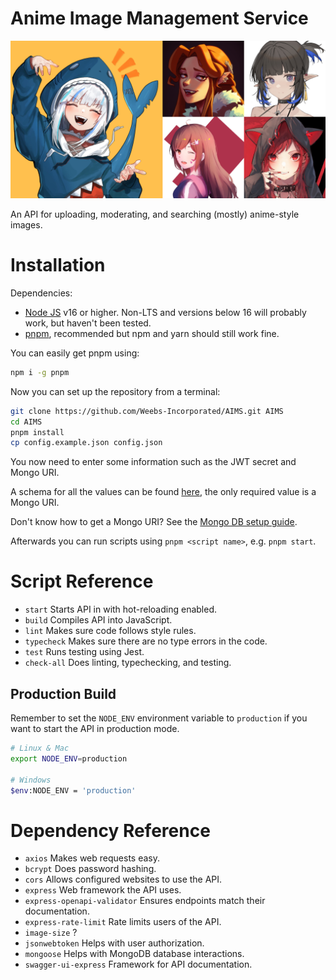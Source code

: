 # Anime Image Management Service

![image](./.github/docs/AIMS.png)

An API for uploading, moderating, and searching (mostly) anime-style images.

# Installation

Dependencies:

-   [Node JS](https://nodejs.org/en/) v16 or higher. Non-LTS and versions below 16 will probably work, but haven't been tested.
-   [pnpm](https://pnpm.io/), recommended but npm and yarn should still work fine.

You can easily get pnpm using:

```sh
npm i -g pnpm
```

Now you can set up the repository from a terminal:

```sh
git clone https://github.com/Weebs-Incorporated/AIMS.git AIMS
cd AIMS
pnpm install
cp config.example.json config.json
```

You now need to enter some information such as the JWT secret and Mongo URI.

A schema for all the values can be found [here](.github/config-schema.json), the only required value is a Mongo URI.

Don't know how to get a Mongo URI? See the [Mongo DB setup guide](./.github/docs/MongoDBGuide.md).

Afterwards you can run scripts using `pnpm <script name>`, e.g. `pnpm start`.

# Script Reference

-   `start` Starts API in with hot-reloading enabled.
-   `build` Compiles API into JavaScript.
-   `lint` Makes sure code follows style rules.
-   `typecheck` Makes sure there are no type errors in the code.
-   `test` Runs testing using Jest.
-   `check-all` Does linting, typechecking, and testing.

## Production Build

Remember to set the `NODE_ENV` environment variable to `production` if you want to start the API in production mode.

```sh
# Linux & Mac
export NODE_ENV=production

# Windows
$env:NODE_ENV = 'production'
```

# Dependency Reference

-   `axios` Makes web requests easy.
-   `bcrypt` Does password hashing.
-   `cors` Allows configured websites to use the API.
-   `express` Web framework the API uses.
-   `express-openapi-validator` Ensures endpoints match their documentation.
-   `express-rate-limit` Rate limits users of the API.
-   `image-size` ?
-   `jsonwebtoken` Helps with user authorization.
-   `mongoose` Helps with MongoDB database interactions.
-   `swagger-ui-express` Framework for API documentation.
